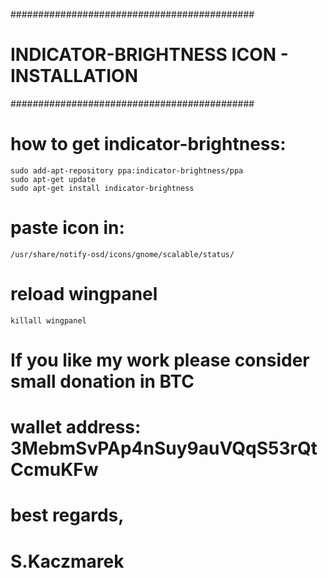 ############################################
# INDICATOR-BRIGHTNESS ICON - INSTALLATION #
############################################


# how to get indicator-brightness:

    sudo add-apt-repository ppa:indicator-brightness/ppa
    sudo apt-get update
    sudo apt-get install indicator-brightness
    
# paste icon in:

    /usr/share/notify-osd/icons/gnome/scalable/status/

# reload wingpanel

    killall wingpanel

# If you like my work please consider small donation in BTC
# wallet address: 3MebmSvPAp4nSuy9auVQqS53rQtCcmuKFw

# best regards,
# S.Kaczmarek
